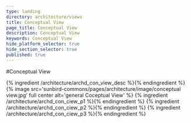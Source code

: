 ```yaml
---
type: landing
directory: architecture/views
title: Conceptual View
page_title: Conceptual View
description: Conceptual View
keywords: Conceptual View
hide_platform_selector: true
hide_section_selector: true
published: true
---
```


#Conceptual View

{% ingredient /architecture/archd_con_view_desc %}{% endingredient %}
{% image src='sunbird-commons/pages/architecture/image/conceptual view.jpg' full center alt='general Coceptual View' %}
{% ingredient /architecture/archd_con_ciew_p1 %}{% endingredient %}
{% ingredient /architecture/archd_con_ciew_p2 %}{% endingredient %}
{% ingredient /architecture/archd_con_ciew_p3 %}{% endingredient %}